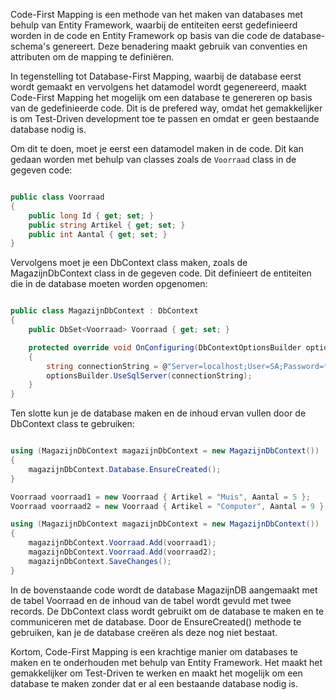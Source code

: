 Code-First Mapping is een methode van het maken van databases met behulp van Entity Framework, waarbij de entiteiten eerst gedefinieerd worden in de code en Entity Framework op basis van die code de database-schema's genereert. Deze benadering maakt gebruik van conventies en attributen om de mapping te definiëren.

In tegenstelling tot Database-First Mapping, waarbij de database eerst wordt gemaakt en vervolgens het datamodel wordt gegenereerd, maakt Code-First Mapping het mogelijk om een database te genereren op basis van de gedefinieerde code. Dit is de prefered way, omdat het gemakkelijker is om Test-Driven development toe te passen en omdat er geen bestaande database nodig is.

Om dit te doen, moet je eerst een datamodel maken in de code. Dit kan gedaan worden met behulp van classes zoals de `Voorraad` class in de gegeven code:
```c#

public class Voorraad
{
    public long Id { get; set; }
    public string Artikel { get; set; }
    public int Aantal { get; set; }
}
```
Vervolgens moet je een DbContext class maken, zoals de MagazijnDbContext class in de gegeven code. Dit definieert de entiteiten die in de database moeten worden opgenomen:
```c#

public class MagazijnDbContext : DbContext
{
    public DbSet<Voorraad> Voorraad { get; set; }

    protected override void OnConfiguring(DbContextOptionsBuilder optionsBuilder)
    {
        string connectionString = @"Server=localhost;User=SA;Password=**********;Database=MagazijnDB;TrustServerCertificate=true";
        optionsBuilder.UseSqlServer(connectionString);
    }
}
```
Ten slotte kun je de database maken en de inhoud ervan vullen door de DbContext class te gebruiken:
```c#

using (MagazijnDbContext magazijnDbContext = new MagazijnDbContext())
{
    magazijnDbContext.Database.EnsureCreated();
}

Voorraad voorraad1 = new Voorraad { Artikel = "Muis", Aantal = 5 };
Voorraad voorraad2 = new Voorraad { Artikel = "Computer", Aantal = 9 };

using (MagazijnDbContext magazijnDbContext = new MagazijnDbContext())
{
    magazijnDbContext.Voorraad.Add(voorraad1);
    magazijnDbContext.Voorraad.Add(voorraad2);
    magazijnDbContext.SaveChanges();
}
```



In de bovenstaande code wordt de database MagazijnDB aangemaakt met de tabel Voorraad en de inhoud van de tabel wordt gevuld met twee records. De DbContext class wordt gebruikt om de database te maken en te communiceren met de database. Door de EnsureCreated() methode te gebruiken, kan je de database creëren als deze nog niet bestaat.

Kortom, Code-First Mapping is een krachtige manier om databases te maken en te onderhouden met behulp van Entity Framework. Het maakt het gemakkelijker om Test-Driven te werken en maakt het mogelijk om een database te maken zonder dat er al een bestaande database nodig is.